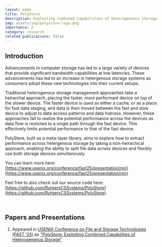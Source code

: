 ```yaml
---
layout: page
title: PolyStore
description: Exploiting Combined Capabilities of Heterogeneous Storage
img: assets/img/polystore-logo.png
importance: 2
category: research
related_publications: false
---
```


## Introduction
Advancements in computer storage has led to a large variety of devices that provide significant bandwidth capabilities at low latencies. These advancements has led to an increase in hetergenous storage systems as consumers adopt these new technologies into their current setups.

Traditional heterogenous storage management approaches take a heirarchal approach, placing the faster, more performant device on top of the slower device. The faster device is used as either a cache, or as a place for fast data staging, and data is then moved between the fast and slow device to adjust to data access patterns and data hotness. However, these approaches fail to realize the potential performance across the devices as data flow is resticted to a single path through the fast device. This effectively limits potential performance to that of the fast device.

PolyStore, built as a meta-layer library, aims to explore how to extract performance across hetergenous storage by taking a non-heirachical approach, enabling the ability to split file data across devices and flexibly use both storage devices simultanously.

You can learn more here: [https://www.usenix.org/conference/fast25/presentation/ren](https://www.usenix.org/conference/fast25/presentation/ren)

Feel free to also check out our source code here: [https://github.com/RutgersCSSystems/PolyStore](https://github.com/RutgersCSSystems/PolyStore)

<br />

## Papers and Presentations
1. Appeared in [USENIX Conference on File and Storage Technologies (FAST ‘25)](https://www.usenix.org/conference/fast25) as ["PolyStore: Exploiting Combined Capabilities of Heterogeneous Storage"](https://www.usenix.org/conference/fast25/presentation/ren)